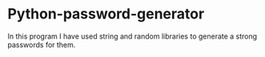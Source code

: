 # Python-password-generator
In this program I have used string and random libraries to generate a strong passwords for them.
